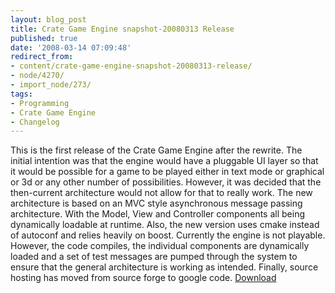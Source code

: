 ```yaml
---
layout: blog_post
title: Crate Game Engine snapshot-20080313 Release
published: true
date: '2008-03-14 07:09:48'
redirect_from:
- content/crate-game-engine-snapshot-20080313-release/
- node/4270/
- import_node/273/
tags:
- Programming
- Crate Game Engine
- Changelog
---
```


This is the first release of the Crate Game Engine after the rewrite. The initial intention was that the engine would have a pluggable UI layer so that it would be possible for a game to be played either in text mode or graphical or 3d or any other number of possibilities. However, it was decided that the then-current architecture would not allow for that to really work. The new architecture is based on an MVC style asynchronous message passing architecture. With the Model, View and Controller components all being dynamically loadable at runtime. Also, the new version uses cmake instead of autoconf and relies heavily on boost. Currently the engine is not playable. However, the code compiles, the individual components are dynamically loaded and a set of test messages are pumped through the system to ensure that the general architecture is working as intended. Finally, source hosting has moved from source forge to google code. [Download](http://code.google.com/p/crategameengine/downloads/list)
